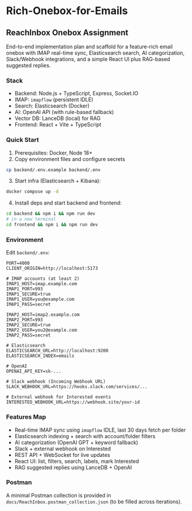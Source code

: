 # Rich-Onebox-for-Emails
## ReachInbox Onebox Assignment

End-to-end implementation plan and scaffold for a feature-rich email onebox with IMAP real-time sync, Elasticsearch search, AI categorization, Slack/Webhook integrations, and a simple React UI plus RAG-based suggested replies.

### Stack
- Backend: Node.js + TypeScript, Express, Socket.IO
- IMAP: `imapflow` (persistent IDLE)
- Search: Elasticsearch (Docker)
- AI: OpenAI API (with rule-based fallback)
- Vector DB: LanceDB (local) for RAG
- Frontend: React + Vite + TypeScript

### Quick Start
1) Prerequisites: Docker, Node 18+
2) Copy environment files and configure secrets
```bash
cp backend/.env.example backend/.env
```
3) Start infra (Elasticsearch + Kibana):
```bash
docker compose up -d
```
4) Install deps and start backend and frontend:
```bash
cd backend && npm i && npm run dev
# in a new terminal
cd frontend && npm i && npm run dev
```

### Environment
Edit `backend/.env`:
```
PORT=4000
CLIENT_ORIGIN=http://localhost:5173

# IMAP accounts (at least 2)
IMAP1_HOST=imap.example.com
IMAP1_PORT=993
IMAP1_SECURE=true
IMAP1_USER=you@example.com
IMAP1_PASS=secret

IMAP2_HOST=imap2.example.com
IMAP2_PORT=993
IMAP2_SECURE=true
IMAP2_USER=you2@example.com
IMAP2_PASS=secret

# Elasticsearch
ELASTICSEARCH_URL=http://localhost:9200
ELASTICSEARCH_INDEX=emails

# OpenAI
OPENAI_API_KEY=sk-...

# Slack webhook (Incoming Webhook URL)
SLACK_WEBHOOK_URL=https://hooks.slack.com/services/...

# External webhook for Interested events
INTERESTED_WEBHOOK_URL=https://webhook.site/your-id
```

### Features Map
- Real-time IMAP sync using `imapflow` IDLE, last 30 days fetch per folder
- Elasticsearch indexing + search with account/folder filters
- AI categorization (OpenAI GPT + keyword fallback)
- Slack + external webhook on Interested
- REST API + WebSocket for live updates
- React UI: list, filters, search, labels, mark Interested
- RAG suggested replies using LanceDB + OpenAI

### Postman
A minimal Postman collection is provided in `docs/ReachInbox.postman_collection.json` (to be filled across iterations).


